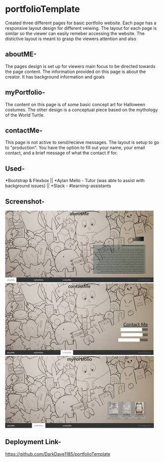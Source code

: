 
# portfolioTemplate

Created three different pages for basic portfolio website. Each page has a responsive layout design for different veiwing. The layout for each page is similar so the viewer  can easily remeber accessing the website. The distictive layout is meant to grasp the viewers attention and also

## aboutME-

The pages design is set up for viewers main focus to be directed towards the page content. The information provided on this page is about the creator. It has background information and goals 

## myPortfolio-
The content on this page is of some basic concept art for Halloween costumes. The other design is a conceptual piece based on the mythology of the World Turtle.

## contactMe-
This page is not active to send/recieve messages. The layout is setup to go to "production". You have the option to fill out your name, your email contact, and a brief message of what the contact if for. 

## Used-

*Bootstrap & Flexbox || 
*Aylan Mello - Tutor (was able to assist with background issues) || 
*Slack - #learning-assistants
## Screenshot- 

![alt text](https://github.com/DarkDave1185/portfolioTemplate/blob/master/screens/aboutScreen1.jpg "aboutScreen")
![alt text](https://github.com/DarkDave1185/portfolioTemplate/blob/master/screens/contactScreen1.jpg "contactScreen")
![alt text](https://github.com/DarkDave1185/portfolioTemplate/blob/master/screens/portScreen1.jpg "portScreen")

## Deployment Link- 

https://github.com/DarkDave1185/portfolioTemplate
